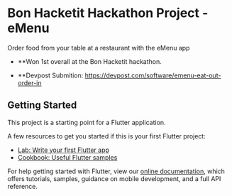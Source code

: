 # Bon Hacketit Hackathon Project - eMenu
Order food from your table at a restaurant with the eMenu app

  * **Won 1st overall at the Bon Hacketit hackathon.
  
  * **Devpost Submition: https://devpost.com/software/emenu-eat-out-order-in


## Getting Started

This project is a starting point for a Flutter application.

A few resources to get you started if this is your first Flutter project:

- [Lab: Write your first Flutter app](https://flutter.dev/docs/get-started/codelab)
- [Cookbook: Useful Flutter samples](https://flutter.dev/docs/cookbook)

For help getting started with Flutter, view our
[online documentation](https://flutter.dev/docs), which offers tutorials,
samples, guidance on mobile development, and a full API reference.
